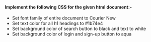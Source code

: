#### Implement the following CSS for the given html document:-
- Set font family of entire document to Courier New
- Set text color for all h1 headings to #1b74e4
- Set background color of search button to black and text to white
- Set background color of login and sign-up button to aqua